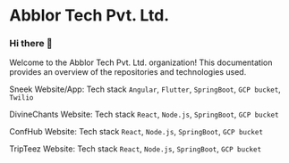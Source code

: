 
# Abblor Tech Pvt. Ltd.

### Hi there 👋
Welcome to the Abblor Tech Pvt. Ltd. organization! 
This documentation provides an overview of the repositories and technologies used.

Sneek Website/App:
  Tech stack `Angular`, `Flutter`, `SpringBoot`, `GCP bucket`, `Twilio`

DivineChants Website:
  Tech stack `React`, `Node.js`, `SpringBoot`, `GCP bucket`

ConfHub Website:
  Tech stack `React`, `Node.js`, `SpringBoot`, `GCP bucket`

TripTeez Website:
  Tech stack `React`, `Node.js`, `SpringBoot`, `GCP bucket`
